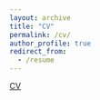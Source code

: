```yaml
---
layout: archive
title: "CV"
permalink: /cv/
author_profile: true
redirect_from:
  - /resume
---
```


[CV](../_data/CV.pdf)
